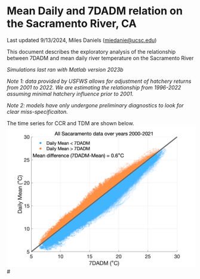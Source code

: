 # Mean Daily and 7DADM relation on the Sacramento River, CA 
Last updated 9/13/2024, Miles Daniels (miedanie@ucsc.edu)

This document describes the exploratory analysis of the relationship between 7DADM and mean daily river temperature on the Sacramento River

_Simulations last ran with Matlab version 2023b_

_Note 1: data provided by USFWS allows for adjustment of hatchery returns from 2001 to 2022. We are estimating the relationship from 1996-2022 assuming minimal hatchery influence prior to 2001._

_Note 2: models have only undergone preliminary diagnostics to look for clear miss-specificaiton._


The time series for CCR and TDM are shown below. 
![plot](Figure_1.png)# 
